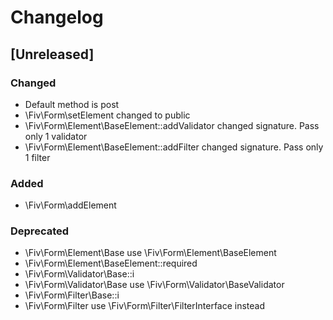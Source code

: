 # Changelog

## [Unreleased]

### Changed
- Default method is post
- \Fiv\Form\setElement changed to public
- \Fiv\Form\Element\BaseElement::addValidator changed signature. Pass only 1 validator
- \Fiv\Form\Element\BaseElement::addFilter changed signature. Pass only 1 filter


### Added
- \Fiv\Form\addElement

### Deprecated
- \Fiv\Form\Element\Base use \Fiv\Form\Element\BaseElement
- \Fiv\Form\Element\BaseElement::required
- \Fiv\Form\Validator\Base::i
- \Fiv\Form\Validator\Base use \Fiv\Form\Validator\BaseValidator
- \Fiv\Form\Filter\Base::i
- \Fiv\Form\Filter use \Fiv\Form\Filter\FilterInterface instead
